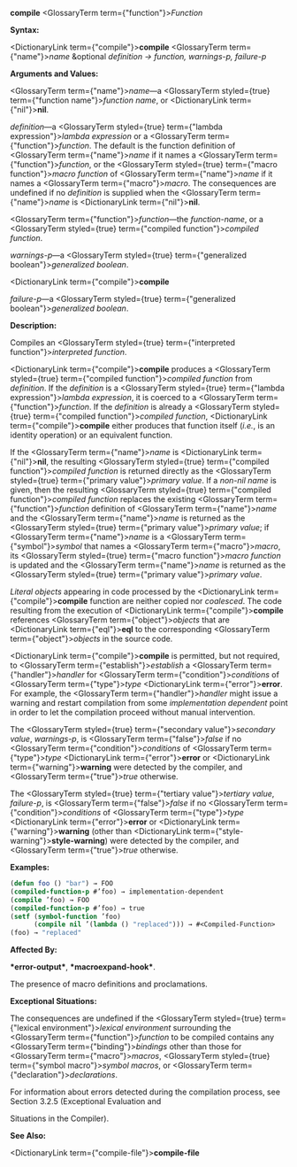 **compile** <GlossaryTerm  term={"function"}><i>Function</i></GlossaryTerm> 



**Syntax:** 



<DictionaryLink  term={"compile"}><b>compile</b></DictionaryLink> <GlossaryTerm  term={"name"}><i>name</i></GlossaryTerm> &amp;optional *definition → function, warnings-p, failure-p* 



**Arguments and Values:** 



<GlossaryTerm  term={"name"}><i>name</i></GlossaryTerm>—a <GlossaryTerm styled={true} term={"function name"}><i>function name</i></GlossaryTerm>, or <DictionaryLink  term={"nil"}><b>nil</b></DictionaryLink>. 



*definition*—a <GlossaryTerm styled={true} term={"lambda expression"}><i>lambda expression</i></GlossaryTerm> or a <GlossaryTerm  term={"function"}><i>function</i></GlossaryTerm>. The default is the function definition of <GlossaryTerm  term={"name"}><i>name</i></GlossaryTerm> if it names a <GlossaryTerm  term={"function"}><i>function</i></GlossaryTerm>, or the <GlossaryTerm styled={true} term={"macro function"}><i>macro function</i></GlossaryTerm> of <GlossaryTerm  term={"name"}><i>name</i></GlossaryTerm> if it names a <GlossaryTerm  term={"macro"}><i>macro</i></GlossaryTerm>. The consequences are undefined if no *definition* is supplied when the <GlossaryTerm  term={"name"}><i>name</i></GlossaryTerm> is <DictionaryLink  term={"nil"}><b>nil</b></DictionaryLink>. 



<GlossaryTerm  term={"function"}><i>function</i></GlossaryTerm>—the *function-name*, or a <GlossaryTerm styled={true} term={"compiled function"}><i>compiled function</i></GlossaryTerm>. 



*warnings-p*—a <GlossaryTerm styled={true} term={"generalized boolean"}><i>generalized boolean</i></GlossaryTerm>.  







<DictionaryLink  term={"compile"}><b>compile</b></DictionaryLink> 



*failure-p*—a <GlossaryTerm styled={true} term={"generalized boolean"}><i>generalized boolean</i></GlossaryTerm>. 



**Description:** 



Compiles an <GlossaryTerm styled={true} term={"interpreted function"}><i>interpreted function</i></GlossaryTerm>. 



<DictionaryLink  term={"compile"}><b>compile</b></DictionaryLink> produces a <GlossaryTerm styled={true} term={"compiled function"}><i>compiled function</i></GlossaryTerm> from *definition*. If the *definition* is a <GlossaryTerm styled={true} term={"lambda expression"}><i>lambda expression</i></GlossaryTerm>, it is coerced to a <GlossaryTerm  term={"function"}><i>function</i></GlossaryTerm>. If the *definition* is already a <GlossaryTerm styled={true} term={"compiled function"}><i>compiled function</i></GlossaryTerm>, <DictionaryLink  term={"compile"}><b>compile</b></DictionaryLink> either produces that function itself (*i.e.*, is an identity operation) or an equivalent function. 



If the <GlossaryTerm  term={"name"}><i>name</i></GlossaryTerm> is <DictionaryLink  term={"nil"}><b>nil</b></DictionaryLink>, the resulting <GlossaryTerm styled={true} term={"compiled function"}><i>compiled function</i></GlossaryTerm> is returned directly as the <GlossaryTerm styled={true} term={"primary value"}><i>primary value</i></GlossaryTerm>. If a *non-nil name* is given, then the resulting <GlossaryTerm styled={true} term={"compiled function"}><i>compiled function</i></GlossaryTerm> replaces the existing <GlossaryTerm  term={"function"}><i>function</i></GlossaryTerm> definition of <GlossaryTerm  term={"name"}><i>name</i></GlossaryTerm> and the <GlossaryTerm  term={"name"}><i>name</i></GlossaryTerm> is returned as the <GlossaryTerm styled={true} term={"primary value"}><i>primary value</i></GlossaryTerm>; if <GlossaryTerm  term={"name"}><i>name</i></GlossaryTerm> is a <GlossaryTerm  term={"symbol"}><i>symbol</i></GlossaryTerm> that names a <GlossaryTerm  term={"macro"}><i>macro</i></GlossaryTerm>, its <GlossaryTerm styled={true} term={"macro function"}><i>macro function</i></GlossaryTerm> is updated and the <GlossaryTerm  term={"name"}><i>name</i></GlossaryTerm> is returned as the <GlossaryTerm styled={true} term={"primary value"}><i>primary value</i></GlossaryTerm>. 



*Literal objects* appearing in code processed by the <DictionaryLink  term={"compile"}><b>compile</b></DictionaryLink> function are neither copied nor *coalesced*. The code resulting from the execution of <DictionaryLink  term={"compile"}><b>compile</b></DictionaryLink> references <GlossaryTerm  term={"object"}><i>objects</i></GlossaryTerm> that are <DictionaryLink  term={"eql"}><b>eql</b></DictionaryLink> to the corresponding <GlossaryTerm  term={"object"}><i>objects</i></GlossaryTerm> in the source code. 



<DictionaryLink  term={"compile"}><b>compile</b></DictionaryLink> is permitted, but not required, to <GlossaryTerm  term={"establish"}><i>establish</i></GlossaryTerm> a <GlossaryTerm  term={"handler"}><i>handler</i></GlossaryTerm> for <GlossaryTerm  term={"condition"}><i>conditions</i></GlossaryTerm> of <GlossaryTerm  term={"type"}><i>type</i></GlossaryTerm> <DictionaryLink  term={"error"}><b>error</b></DictionaryLink>. For example, the <GlossaryTerm  term={"handler"}><i>handler</i></GlossaryTerm> might issue a warning and restart compilation from some *implementation dependent* point in order to let the compilation proceed without manual intervention. 



The <GlossaryTerm styled={true} term={"secondary value"}><i>secondary value</i></GlossaryTerm>, *warnings-p*, is <GlossaryTerm  term={"false"}><i>false</i></GlossaryTerm> if no <GlossaryTerm  term={"condition"}><i>conditions</i></GlossaryTerm> of <GlossaryTerm  term={"type"}><i>type</i></GlossaryTerm> <DictionaryLink  term={"error"}><b>error</b></DictionaryLink> or <DictionaryLink  term={"warning"}><b>warning</b></DictionaryLink> were detected by the compiler, and <GlossaryTerm  term={"true"}><i>true</i></GlossaryTerm> otherwise. 



The <GlossaryTerm styled={true} term={"tertiary value"}><i>tertiary value</i></GlossaryTerm>, *failure-p*, is <GlossaryTerm  term={"false"}><i>false</i></GlossaryTerm> if no <GlossaryTerm  term={"condition"}><i>conditions</i></GlossaryTerm> of <GlossaryTerm  term={"type"}><i>type</i></GlossaryTerm> <DictionaryLink  term={"error"}><b>error</b></DictionaryLink> or <DictionaryLink  term={"warning"}><b>warning</b></DictionaryLink> (other than <DictionaryLink  term={"style-warning"}><b>style-warning</b></DictionaryLink>) were detected by the compiler, and <GlossaryTerm  term={"true"}><i>true</i></GlossaryTerm> otherwise. 



**Examples:**
```lisp
(defun foo () "bar") → FOO 
(compiled-function-p #’foo) → implementation-dependent 
(compile ’foo) → FOO 
(compiled-function-p #’foo) → true 
(setf (symbol-function ’foo) 
      (compile nil ’(lambda () "replaced"))) → #<Compiled-Function> 
(foo) → "replaced" 
```
**Affected By:** 



**\*error-output\***, **\*macroexpand-hook\***. 



The presence of macro definitions and proclamations. 



**Exceptional Situations:** 



The consequences are undefined if the <GlossaryTerm styled={true} term={"lexical environment"}><i>lexical environment</i></GlossaryTerm> surrounding the <GlossaryTerm  term={"function"}><i>function</i></GlossaryTerm> to be compiled contains any <GlossaryTerm  term={"binding"}><i>bindings</i></GlossaryTerm> other than those for <GlossaryTerm  term={"macro"}><i>macros</i></GlossaryTerm>, <GlossaryTerm styled={true} term={"symbol macro"}><i>symbol macros</i></GlossaryTerm>, or <GlossaryTerm  term={"declaration"}><i>declarations</i></GlossaryTerm>. 



For information about errors detected during the compilation process, see Section 3.2.5 (Exceptional Evaluation and 











Situations in the Compiler). 



**See Also:** 



<DictionaryLink  term={"compile-file"}><b>compile-file</b></DictionaryLink> 



